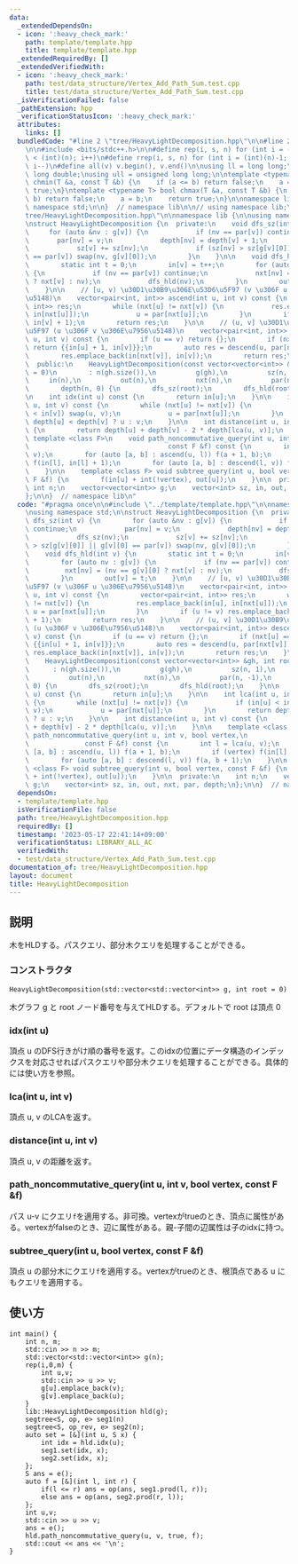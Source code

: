 ```yaml
---
data:
  _extendedDependsOn:
  - icon: ':heavy_check_mark:'
    path: template/template.hpp
    title: template/template.hpp
  _extendedRequiredBy: []
  _extendedVerifiedWith:
  - icon: ':heavy_check_mark:'
    path: test/data_structure/Vertex_Add_Path_Sum.test.cpp
    title: test/data_structure/Vertex_Add_Path_Sum.test.cpp
  _isVerificationFailed: false
  _pathExtension: hpp
  _verificationStatusIcon: ':heavy_check_mark:'
  attributes:
    links: []
  bundledCode: "#line 2 \"tree/HeavyLightDecomposition.hpp\"\n\n#line 2 \"template/template.hpp\"\
    \n\n#include <bits/stdc++.h>\n\n#define rep(i, s, n) for (int i = (int)(s); i\
    \ < (int)(n); i++)\n#define rrep(i, s, n) for (int i = (int)(n)-1; i >= (int)(s);\
    \ i--)\n#define all(v) v.begin(), v.end()\n\nusing ll = long long;\nusing ld =\
    \ long double;\nusing ull = unsigned long long;\n\ntemplate <typename T> bool\
    \ chmin(T &a, const T &b) {\n    if (a <= b) return false;\n    a = b;\n    return\
    \ true;\n}\ntemplate <typename T> bool chmax(T &a, const T &b) {\n    if (a >=\
    \ b) return false;\n    a = b;\n    return true;\n}\n\nnamespace lib {\n\nusing\
    \ namespace std;\n\n}  // namespace lib\n\n// using namespace lib;\n#line 4 \"\
    tree/HeavyLightDecomposition.hpp\"\n\nnamespace lib {\n\nusing namespace std;\n\
    \nstruct HeavyLightDecomposition {\n  private:\n    void dfs_sz(int v) {\n   \
    \     for (auto &nv : g[v]) {\n            if (nv == par[v]) continue;\n     \
    \       par[nv] = v;\n            depth[nv] = depth[v] + 1;\n            dfs_sz(nv);\n\
    \            sz[v] += sz[nv];\n            if (sz[nv] > sz[g[v][0]] || g[v][0]\
    \ == par[v]) swap(nv, g[v][0]);\n        }\n    }\n\n    void dfs_hld(int v) {\n\
    \        static int t = 0;\n        in[v] = t++;\n        for (auto nv : g[v])\
    \ {\n            if (nv == par[v]) continue;\n            nxt[nv] = (nv == g[v][0]\
    \ ? nxt[v] : nv);\n            dfs_hld(nv);\n        }\n        out[v] = t;\n\
    \    }\n\n    // [u, v) \u30D1\u30B9\u306E\u53D6\u5F97 (v \u306F u \u306E\u7956\
    \u5148)\n    vector<pair<int, int>> ascend(int u, int v) const {\n        vector<pair<int,\
    \ int>> res;\n        while (nxt[u] != nxt[v]) {\n            res.emplace_back(in[u],\
    \ in[nxt[u]]);\n            u = par[nxt[u]];\n        }\n        if (u != v) res.emplace_back(in[u],\
    \ in[v] + 1);\n        return res;\n    }\n\n    // (u, v] \u30D1\u30B9\u306E\u53D6\
    \u5F97 (u \u306F v \u306E\u7956\u5148)\n    vector<pair<int, int>> descend(int\
    \ u, int v) const {\n        if (u == v) return {};\n        if (nxt[u] == nxt[v])\
    \ return {{in[u] + 1, in[v]}};\n        auto res = descend(u, par[nxt[v]]);\n\
    \        res.emplace_back(in[nxt[v]], in[v]);\n        return res;\n    }\n\n\
    \  public:\n    HeavyLightDecomposition(const vector<vector<int>> &gh, int root\
    \ = 0)\n        : n(gh.size()),\n          g(gh),\n          sz(n, 1),\n     \
    \     in(n),\n          out(n),\n          nxt(n),\n          par(n, -1),\n  \
    \        depth(n, 0) {\n        dfs_sz(root);\n        dfs_hld(root);\n    }\n\
    \n    int idx(int u) const {\n        return in[u];\n    }\n\n    int lca(int\
    \ u, int v) const {\n        while (nxt[u] != nxt[v]) {\n            if (in[u]\
    \ < in[v]) swap(u, v);\n            u = par[nxt[u]];\n        }\n        return\
    \ depth[u] < depth[v] ? u : v;\n    }\n\n    int distance(int u, int v) const\
    \ {\n        return depth[u] + depth[v] - 2 * depth[lca(u, v)];\n    }\n\n   \
    \ template <class F>\n    void path_noncommutative_query(int u, int v, bool vertex,\n\
    \                                   const F &f) const {\n        int l = lca(u,\
    \ v);\n        for (auto [a, b] : ascend(u, l)) f(a + 1, b);\n        if (vertex)\
    \ f(in[l], in[l] + 1);\n        for (auto [a, b] : descend(l, v)) f(a, b + 1);\n\
    \    }\n\n    template <class F> void subtree_query(int u, bool vertex, const\
    \ F &f) {\n        f(in[u] + int(!vertex), out[u]);\n    }\n\n  private:\n   \
    \ int n;\n    vector<vector<int>> g;\n    vector<int> sz, in, out, nxt, par, depth;\n\
    };\n\n}  // namespace lib\n"
  code: "#pragma once\n\n#include \"../template/template.hpp\"\n\nnamespace lib {\n\
    \nusing namespace std;\n\nstruct HeavyLightDecomposition {\n  private:\n    void\
    \ dfs_sz(int v) {\n        for (auto &nv : g[v]) {\n            if (nv == par[v])\
    \ continue;\n            par[nv] = v;\n            depth[nv] = depth[v] + 1;\n\
    \            dfs_sz(nv);\n            sz[v] += sz[nv];\n            if (sz[nv]\
    \ > sz[g[v][0]] || g[v][0] == par[v]) swap(nv, g[v][0]);\n        }\n    }\n\n\
    \    void dfs_hld(int v) {\n        static int t = 0;\n        in[v] = t++;\n\
    \        for (auto nv : g[v]) {\n            if (nv == par[v]) continue;\n   \
    \         nxt[nv] = (nv == g[v][0] ? nxt[v] : nv);\n            dfs_hld(nv);\n\
    \        }\n        out[v] = t;\n    }\n\n    // [u, v) \u30D1\u30B9\u306E\u53D6\
    \u5F97 (v \u306F u \u306E\u7956\u5148)\n    vector<pair<int, int>> ascend(int\
    \ u, int v) const {\n        vector<pair<int, int>> res;\n        while (nxt[u]\
    \ != nxt[v]) {\n            res.emplace_back(in[u], in[nxt[u]]);\n           \
    \ u = par[nxt[u]];\n        }\n        if (u != v) res.emplace_back(in[u], in[v]\
    \ + 1);\n        return res;\n    }\n\n    // (u, v] \u30D1\u30B9\u306E\u53D6\u5F97\
    \ (u \u306F v \u306E\u7956\u5148)\n    vector<pair<int, int>> descend(int u, int\
    \ v) const {\n        if (u == v) return {};\n        if (nxt[u] == nxt[v]) return\
    \ {{in[u] + 1, in[v]}};\n        auto res = descend(u, par[nxt[v]]);\n       \
    \ res.emplace_back(in[nxt[v]], in[v]);\n        return res;\n    }\n\n  public:\n\
    \    HeavyLightDecomposition(const vector<vector<int>> &gh, int root = 0)\n  \
    \      : n(gh.size()),\n          g(gh),\n          sz(n, 1),\n          in(n),\n\
    \          out(n),\n          nxt(n),\n          par(n, -1),\n          depth(n,\
    \ 0) {\n        dfs_sz(root);\n        dfs_hld(root);\n    }\n\n    int idx(int\
    \ u) const {\n        return in[u];\n    }\n\n    int lca(int u, int v) const\
    \ {\n        while (nxt[u] != nxt[v]) {\n            if (in[u] < in[v]) swap(u,\
    \ v);\n            u = par[nxt[u]];\n        }\n        return depth[u] < depth[v]\
    \ ? u : v;\n    }\n\n    int distance(int u, int v) const {\n        return depth[u]\
    \ + depth[v] - 2 * depth[lca(u, v)];\n    }\n\n    template <class F>\n    void\
    \ path_noncommutative_query(int u, int v, bool vertex,\n                     \
    \              const F &f) const {\n        int l = lca(u, v);\n        for (auto\
    \ [a, b] : ascend(u, l)) f(a + 1, b);\n        if (vertex) f(in[l], in[l] + 1);\n\
    \        for (auto [a, b] : descend(l, v)) f(a, b + 1);\n    }\n\n    template\
    \ <class F> void subtree_query(int u, bool vertex, const F &f) {\n        f(in[u]\
    \ + int(!vertex), out[u]);\n    }\n\n  private:\n    int n;\n    vector<vector<int>>\
    \ g;\n    vector<int> sz, in, out, nxt, par, depth;\n};\n\n}  // namespace lib"
  dependsOn:
  - template/template.hpp
  isVerificationFile: false
  path: tree/HeavyLightDecomposition.hpp
  requiredBy: []
  timestamp: '2023-05-17 22:41:14+09:00'
  verificationStatus: LIBRARY_ALL_AC
  verifiedWith:
  - test/data_structure/Vertex_Add_Path_Sum.test.cpp
documentation_of: tree/HeavyLightDecomposition.hpp
layout: document
title: HeavyLightDecomposition
---
```


## 説明

木をHLDする。パスクエリ、部分木クエリを処理することができる。

### コンストラクタ

`HeavyLightDecomposition(std::vector<std::vector<int>> g, int root = 0)`

木グラフ g と root ノード番号を与えてHLDする。デフォルトで root は頂点 0

### idx(int u)

頂点 u のDFS行きがけ順の番号を返す。このidxの位置にデータ構造のインデックスを対応させればパスクエリや部分木クエリを処理することができる。具体的には使い方を参照。

### lca(int u, int v)

頂点 u, v のLCAを返す。

### distance(int u, int v)

頂点 u, v の距離を返す。

### path_noncommutative_query(int u, int v, bool vertex, const F &f)

パス u-v にクエリ`f`を適用する。非可換。vertexがtrueのとき、頂点に属性がある。vertexがfalseのとき、辺に属性がある。親-子間の辺属性は子のidxに持つ。

### subtree_query(int u, bool vertex, const F &f)

頂点 u の部分木にクエリ`f`を適用する。vertexがtrueのとき、根頂点である u にもクエリを適用する。

## 使い方

```
int main() {
    int n, m;
    std::cin >> n >> m;
    std::vector<std::vector<int>> g(n);
    rep(i,0,m) {
        int u,v;
        std::cin >> u >> v;
        g[u].emplace_back(v);
        g[v].emplace_back(u);
    }
    lib::HeavyLightDecomposition hld(g);
    segtree<S, op, e> seg1(n) 
    segtree<S, op_rev, e> seg2(n);
    auto set = [&](int u, S x) {
        int idx = hld.idx(u);
        seg1.set(idx, x);
        seg2.set(idx, x);
    };
    S ans = e();
    auto f = [&](int l, int r) {
        if(l <= r) ans = op(ans, seg1.prod(l, r));
        else ans = op(ans, seg2.prod(r, l)); 
    };
    int u,v;
    std::cin >> u >> v;
    ans = e();
    hld.path_noncommutative_query(u, v, true, f);
    std::cout << ans << '\n';
}
```
